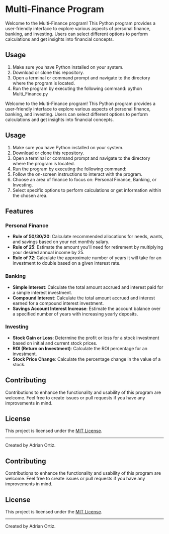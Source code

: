 # Multi-Finance Program

Welcome to the Multi-Finance program! This Python program provides a user-friendly interface to explore various aspects of personal finance, banking, and investing. Users can select different options to perform calculations and get insights into financial concepts.

## Usage

1. Make sure you have Python installed on your system.
2. Download or clone this repository.
3. Open a terminal or command prompt and navigate to the directory where the program is located.
4. Run the program by executing the following command: python Multi_Finance.py

Welcome to the Multi-Finance program! This Python program provides a user-friendly interface to explore various aspects of personal finance, banking, and investing. Users can select different options to perform calculations and get insights into financial concepts.

## Usage

1. Make sure you have Python installed on your system.
2. Download or clone this repository.
3. Open a terminal or command prompt and navigate to the directory where the program is located.
4. Run the program by executing the following command:
5. Follow the on-screen instructions to interact with the program.
6. Choose an area of finance to focus on: Personal Finance, Banking, or Investing.
7. Select specific options to perform calculations or get information within the chosen area.

## Features

### Personal Finance

- **Rule of 50/30/20**: Calculate recommended allocations for needs, wants, and savings based on your net monthly salary.
- **Rule of 25**: Estimate the amount you'll need for retirement by multiplying your desired annual income by 25.
- **Rule of 72**: Calculate the approximate number of years it will take for an investment to double based on a given interest rate.

### Banking

- **Simple Interest**: Calculate the total amount accrued and interest paid for a simple interest investment.
- **Compound Interest**: Calculate the total amount accrued and interest earned for a compound interest investment.
- **Savings Account Interest Increase**: Estimate the account balance over a specified number of years with increasing yearly deposits.

### Investing

- **Stock Gain or Loss**: Determine the profit or loss for a stock investment based on initial and current stock prices.
- **ROI (Return on Investment)**: Calculate the ROI percentage for an investment.
- **Stock Price Change**: Calculate the percentage change in the value of a stock.

## Contributing

Contributions to enhance the functionality and usability of this program are welcome. Feel free to create issues or pull requests if you have any improvements in mind.

## License

This project is licensed under the [MIT License](LICENSE).

---

Created by Adrian Ortiz.


## Contributing

Contributions to enhance the functionality and usability of this program are welcome. Feel free to create issues or pull requests if you have any improvements in mind.

## License

This project is licensed under the [MIT License](LICENSE).

---

Created by Adrian Ortiz.

